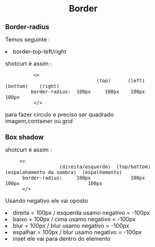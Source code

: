 <h1 align="center">Border</h1>


<h2>Border-radius</h2>
<div style="font-size:18px;">
  <p>Temos seguinte :</p>
  <li> border-top-left/right </li>
  <p>shotcurt é assim :</p>

              <>
                                    (top)      (left)   (bottom)    (right)
             border-radius:  100px     100px    100px      100px
              </>
  <p> para fazer circulo e preciso ser quadrado imagem,container ou grid</p>
</div>


<h2> Box shadow </h2>
<div style="font-size:18px;">
  <p>shotcurt é assim :</p>
        
        
         <>          
                       (direita/esquerda)  (top/bottom)   (espalahamento da sombra)  (espalhamento)
          border-radius:     100px              100px                     100px                        100px
          </>            
  <p>Usando negativo ele vai oposto</p>
  <li>direita = 100px / esquerda usamo negativo = -100px</li>
  <li>baixo = 100px / cima usamo negativo = -100px</li>
  <li>blur = 100px / blur usamo negativo = -100px</li>
  <li>espalhar = 100px / blur usamo negativo = -100px</li>
  <li>inset ele vai para dentro do elemento</li>
</div>